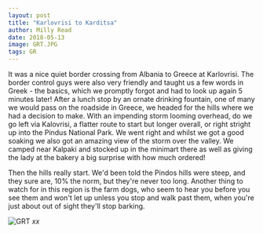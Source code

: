 ```yaml
---
layout: post
title: "Karlovrisi to Karditsa"
author: Milly Read
date: 2018-05-13
image: GRT.JPG
tags: GR
---
```


It was a nice quiet border crossing from Albania to Greece at Karlovrisi. The border control guys were also very friendly and taught us a few words in Greek - the basics, which we promptly forgot and had to look up again 5 minutes later! After a lunch stop by an ornate drinking fountain, one of many we would pass on the roadside in Greece, we headed for the hills where we had a decision to make. With an impending storm looming overhead, do we go left via Kalovrisi, a flatter route to start but longer overall, or right stright up into the Pindus National Park. We went right and whilst we got a good soaking we also got an amazing view of the storm over the valley. We camped near Kalpaki and stocked up in the minimart there as well as giving the lady at the bakery a big surprise with how much ordered!

Then the hills really start. We'd been told the Pindos hills were steep, and they sure are, 10% the norm, but they're never too long. Another thing to watch for in this region is the farm dogs, who seem to hear you before you see them and won't let up unless you stop and walk past them, when you're just about out of sight they'll stop barking.




![GRT](assets/img/GRT.jpg) *xx*
